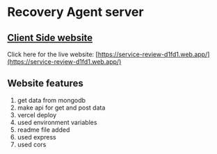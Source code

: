 # Recovery Agent server

## [Client Side website](https://service-review-d1fd1.web.app/)

Click here for the live website: [https://service-review-d1fd1.web.app/](https://service-review-d1fd1.web.app/)

## Website features

1. get data from mongodb
2. make api for get and post data
3. vercel deploy
4. used environment variables
5. readme file added
6. used express
7. used cors
